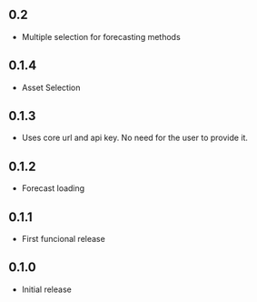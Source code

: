<!-- https://developers.home-assistant.io/docs/add-ons/presentation#keeping-a-changelog -->
## 0.2
- Multiple selection for forecasting methods

## 0.1.4
- Asset Selection

## 0.1.3
- Uses core url and api key. No need for the user to provide it.

## 0.1.2
- Forecast loading

## 0.1.1
- First funcional release

## 0.1.0
- Initial release
